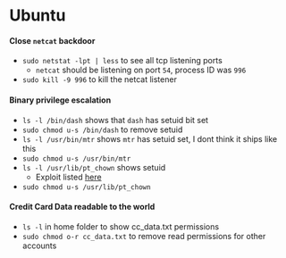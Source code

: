 # Ubuntu

#### Close `netcat` backdoor
- `sudo netstat -lpt | less` to see all tcp listening ports
  - `netcat` should be listening on port `54`, process ID was `996`
- `sudo kill -9 996` to kill the netcat listener

#### Binary privilege escalation
- `ls -l /bin/dash` shows that `dash` has setuid bit set
- `sudo chmod u-s /bin/dash` to remove setuid
- `ls -l /usr/bin/mtr` shows `mtr` has setuid set, I dont think it ships like this
- `sudo chmod u-s /usr/bin/mtr`
- `ls -l /usr/lib/pt_chown` shows setuid
  - Exploit listed [here](https://packetstormsecurity.com/files/141910/Ubuntu-PT-Chown-Privilege-Escalation.html)
- `sudo chmod u-s /usr/lib/pt_chown`

#### Credit Card Data readable to the world
- `ls -l` in home folder to show cc_data.txt permissions
- `sudo chmod o-r cc_data.txt` to remove read permissions for other accounts
